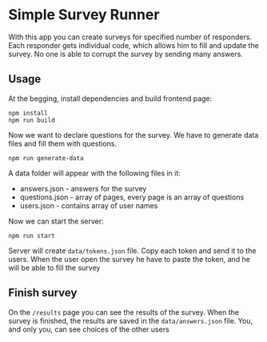 # Simple Survey Runner

With this app you can create surveys for specified number of responders.
Each responder gets individual code, which allows him to fill and update the survey. No one is able to corrupt the survey by sending many answers.


## Usage

At the begging, install dependencies and build frontend page:

```
npm install
npm run build
```

Now we want to declare questions for the survey.
We have to generate data files and fill them with questions.

`npm run generate-data`

A data folder will appear with the following files in it:

- answers.json - answers for the survey
- questions.json - array of pages, every page is an array of questions
- users.json - contains array of user names

Now we can start the server:

`npm run start`

Server will create `data/tokens.json` file. Copy each token and send it to the users.
When the user open the survey he have to paste the token, and he will be able to fill the survey

## Finish survey

On the `/results` page you can see the results of the survey. When the survey is finished, the results are saved in the `data/answers.json` file. You, and only you, can see choices of the other users
